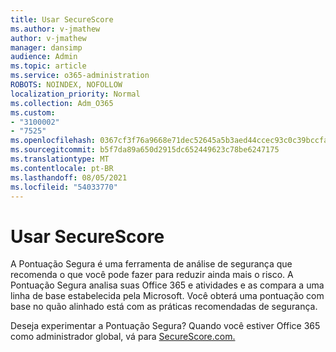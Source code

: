 ```yaml
---
title: Usar SecureScore
ms.author: v-jmathew
author: v-jmathew
manager: dansimp
audience: Admin
ms.topic: article
ms.service: o365-administration
ROBOTS: NOINDEX, NOFOLLOW
localization_priority: Normal
ms.collection: Adm_O365
ms.custom:
- "3100002"
- "7525"
ms.openlocfilehash: 0367cf3f76a9668e71dec52645a5b3aed44ccec93c0c39bccfa883212009633b
ms.sourcegitcommit: b5f7da89a650d2915dc652449623c78be6247175
ms.translationtype: MT
ms.contentlocale: pt-BR
ms.lasthandoff: 08/05/2021
ms.locfileid: "54033770"
---
```

# <a name="use-securescore"></a>Usar SecureScore

A Pontuação Segura é uma ferramenta de análise de segurança que recomenda o que você pode fazer para reduzir ainda mais o risco. A Pontuação Segura analisa suas Office 365 e atividades e as compara a uma linha de base estabelecida pela Microsoft. Você obterá uma pontuação com base no quão alinhado está com as práticas recomendadas de segurança.

Deseja experimentar a Pontuação Segura? Quando você estiver Office 365 como administrador global, vá para [SecureScore.com.](https://securescore.office.com/)
